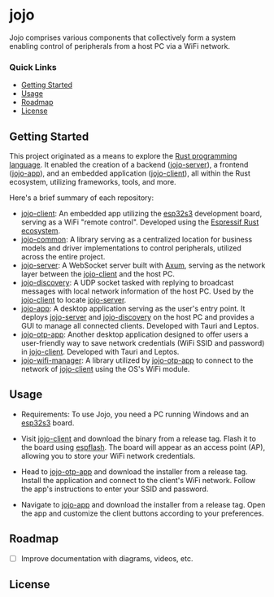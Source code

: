 # jojo

Jojo comprises various components that collectively form a system enabling control of peripherals from a host PC via a WiFi network.

### Quick Links

- [Getting Started](#getting-started)
- [Usage](#usage)
- [Roadmap](#roadmap)
- [License](#license)

## Getting Started

This project originated as a means to explore the [Rust programming language](https://www.rust-lang.org/). It enabled the creation of a backend ([jojo-server](https://github.com/gggiulio77/jojo-server)), a frontend ([jojo-app](https://github.com/gggiulio77/jojo-app)), and an embedded application ([jojo-client](https://github.com/gggiulio77/jojo-client)), all within the Rust ecosystem, utilizing frameworks, tools, and more.

Here's a brief summary of each repository:

- [jojo-client](https://github.com/gggiulio77/jojo-client): An embedded app utilizing the [esp32s3](https://docs.espressif.com/projects/esp-idf/en/stable/esp32s3/hw-reference/esp32s3/user-guide-devkitc-1.html) development board, serving as a WiFi "remote control". Developed using the [Espressif Rust ecosystem](https://github.com/esp-rs).
- [jojo-common](https://github.com/gggiulio77/jojo-common): A library serving as a centralized location for business models and driver implementations to control peripherals, utilized across the entire project.
- [jojo-server](https://github.com/gggiulio77/jojo-server): A WebSocket server built with [Axum](https://github.com/tokio-rs/axum), serving as the network layer between the [jojo-client](https://github.com/gggiulio77/jojo-client) and the host PC.
- [jojo-discovery](https://github.com/gggiulio77/jojo-discovery): A UDP socket tasked with replying to broadcast messages with local network information of the host PC. Used by the [jojo-client](https://github.com/gggiulio77/jojo-client) to locate [jojo-server](https://github.com/gggiulio77/jojo-server).
- [jojo-app](https://github.com/gggiulio77/jojo-app): A desktop application serving as the user's entry point. It deploys [jojo-server](https://github.com/gggiulio77/jojo-server) and [jojo-discovery](https://github.com/gggiulio77/jojo-discovery) on the host PC and provides a GUI to manage all connected clients. Developed with Tauri and Leptos.
- [jojo-otp-app](https://github.com/gggiulio77/jojo-otp-app): Another desktop application designed to offer users a user-friendly way to save network credentials (WiFi SSID and password) in [jojo-client](https://github.com/gggiulio77/jojo-client). Developed with Tauri and Leptos.
- [jojo-wifi-manager](https://github.com/gggiulio77/jojo-wifi-manager): A library utilized by [jojo-otp-app](https://github.com/gggiulio77/jojo-otp-app) to connect to the network of [jojo-client](https://github.com/gggiulio77/jojo-client) using the OS's WiFi module.

## Usage

- Requirements: To use Jojo, you need a PC running Windows and an [esp32s3](https://docs.espressif.com/projects/esp-idf/en/stable/esp32s3/hw-reference/esp32s3/user-guide-devkitc-1.html) board.

- Visit [jojo-client](https://github.com/gggiulio77/jojo-client) and download the binary from a release tag. Flash it to the board using [espflash](https://github.com/esp-rs/espflash). The board will appear as an access point (AP), allowing you to store your WiFi network credentials.

- Head to [jojo-otp-app](https://github.com/gggiulio77/jojo-otp-app) and download the installer from a release tag. Install the application and connect to the client's WiFi network. Follow the app's instructions to enter your SSID and password.

- Navigate to [jojo-app](https://github.com/gggiulio77/jojo-app) and download the installer from a release tag. Open the app and customize the client buttons according to your preferences.

## Roadmap

- [ ] Improve documentation with diagrams, videos, etc.

## License